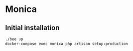 # Monica

## Initial installation
```bash
./bee up
docker-compose exec monica php artisan setup:production
```
